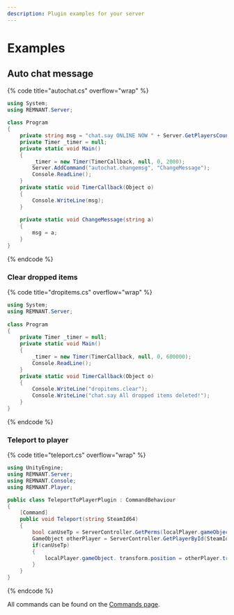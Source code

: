 ```yaml
---
description: Plugin examples for your server
---
```


# Examples

## Auto chat message

{% code title="autochat.cs" overflow="wrap" %}
```csharp
using System;
using REMNANT.Server;
 
class Program
{
    private string msg = "chat.say ONLINE NOW " + Server.GetPlayersCount().toString();
    private Timer _timer = null;
    private static void Main()
    {
        _timer = new Timer(TimerCallback, null, 0, 2000);
        Server.AddCommand("autochat.changemsg", "ChangeMessage");
        Console.ReadLine();
    }
    private static void TimerCallback(Object o) 
    {
        Console.WriteLine(msg);
    }
    
    private static void ChangeMessage(string a) 
    {
        msg = a;
    }
}
```
{% endcode %}

### Clear dropped items

{% code title="dropitems.cs" overflow="wrap" %}
```csharp
using System;
using REMNANT.Server;
 
class Program
{
    private Timer _timer = null;
    private static void Main()
    {
        _timer = new Timer(TimerCallback, null, 0, 600000);
        Console.ReadLine();
    }
    private static void TimerCallback(Object o) 
    {
        Console.WriteLine("dropitems.clear");
        Console.WriteLine("chat.say All dropped items deleted!");
    }
}
```
{% endcode %}

### Teleport to player

{% code title="teleport.cs" overflow="wrap" %}
```csharp
using UnityEngine;
using REMNANT.Server;
using REMNANT.Console;
using REMNANT.Player;

public class TeleportToPlayerPlugin : CommandBehaviour 
{
    [Command]
    public void Teleport(string SteamId64)
    {
        bool canUseTp = ServerController.GetPerms(localPlayer.gameObject.GetComponemt<RemnantPlayerController>().SteamId, "Teleport");
        GameObject otherPlayer = ServerController.GetPlayerById(SteamId64);
        if(canUseTp)
        {
            localPlayer.gameObject. transform.position = otherPlayer.transform.position;
        }
    }
}
```
{% endcode %}

All commands can be found on the [Commands page](../commands.md).

